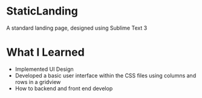 # StaticLanding
A standard landing page, designed using Sublime Text 3

# What I Learned
* Implemented UI Design
* Developed a basic user interface within the CSS files using columns and rows in a gridview
* How to backend and front end develop
